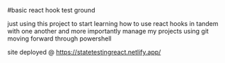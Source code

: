 #basic react hook test ground

just using this project to start learning how to use react hooks in tandem with one another
and more importantly manage my projects using git moving forward through powershell

site deployed @ https://statetestingreact.netlify.app/
